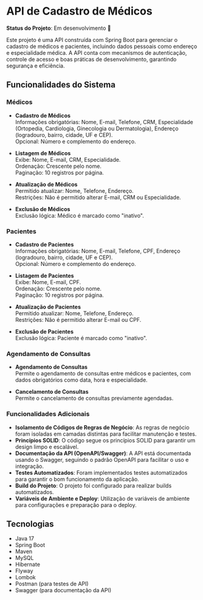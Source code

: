 # API de Cadastro de Médicos
**Status do Projeto**: Em desenvolvimento 🚧

Este projeto é uma API construída com Spring Boot para gerenciar o cadastro de médicos e pacientes, incluindo dados pessoais como endereço e especialidade médica. A API conta com mecanismos de autenticação, controle de acesso e boas práticas de desenvolvimento, garantindo segurança e eficiência.

## Funcionalidades do Sistema

### Médicos
- **Cadastro de Médicos**  
  Informações obrigatórias: Nome, E-mail, Telefone, CRM, Especialidade (Ortopedia, Cardiologia, Ginecologia ou Dermatologia), Endereço (logradouro, bairro, cidade, UF e CEP).  
  Opcional: Número e complemento do endereço.

- **Listagem de Médicos**  
  Exibe: Nome, E-mail, CRM, Especialidade.  
  Ordenação: Crescente pelo nome.  
  Paginação: 10 registros por página.

- **Atualização de Médicos**  
  Permitido atualizar: Nome, Telefone, Endereço.  
  Restrições: Não é permitido alterar E-mail, CRM ou Especialidade.

- **Exclusão de Médicos**  
  Exclusão lógica: Médico é marcado como "inativo".

### Pacientes
- **Cadastro de Pacientes**  
  Informações obrigatórias: Nome, E-mail, Telefone, CPF, Endereço (logradouro, bairro, cidade, UF e CEP).  
  Opcional: Número e complemento do endereço.

- **Listagem de Pacientes**  
  Exibe: Nome, E-mail, CPF.  
  Ordenação: Crescente pelo nome.  
  Paginação: 10 registros por página.

- **Atualização de Pacientes**  
  Permitido atualizar: Nome, Telefone, Endereço.  
  Restrições: Não é permitido alterar E-mail ou CPF.

- **Exclusão de Pacientes**  
  Exclusão lógica: Paciente é marcado como "inativo".

### Agendamento de Consultas
- **Agendamento de Consultas**  
  Permite o agendamento de consultas entre médicos e pacientes, com dados obrigatórios como data, hora e especialidade.

- **Cancelamento de Consultas**  
  Permite o cancelamento de consultas previamente agendadas.

### Funcionalidades Adicionais
- **Isolamento de Códigos de Regras de Negócio**: As regras de negócio foram isoladas em camadas distintas para facilitar manutenção e testes.
- **Princípios SOLID**: O código segue os princípios SOLID para garantir um design limpo e escalável.
- **Documentação da API (OpenAPI/Swagger)**: A API está documentada usando o Swagger, seguindo o padrão OpenAPI para facilitar o uso e integração.
- **Testes Automatizados**: Foram implementados testes automatizados para garantir o bom funcionamento da aplicação.
- **Build do Projeto**: O projeto foi configurado para realizar builds automatizados.
- **Variáveis de Ambiente e Deploy**: Utilização de variáveis de ambiente para configurações e preparação para o deploy.

## Tecnologias
- Java 17
- Spring Boot
- Maven
- MySQL
- Hibernate
- Flyway
- Lombok
- Postman (para testes de API)
- Swagger (para documentação da API)
